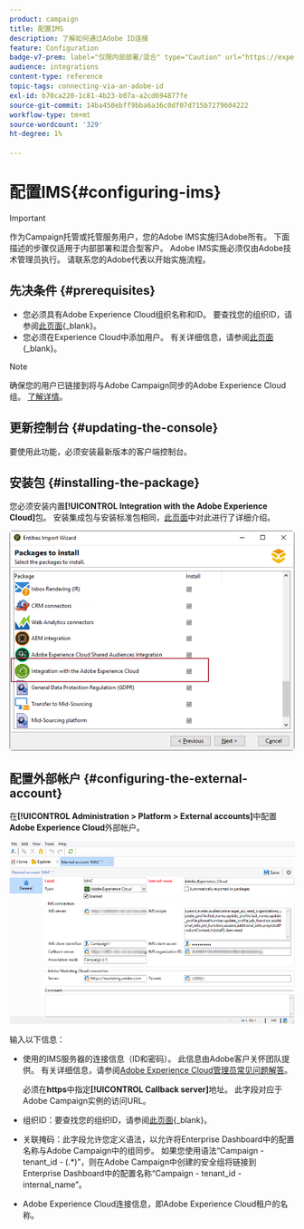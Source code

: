 ```yaml
---
product: campaign
title: 配置IMS
description: 了解如何通过Adobe ID连接
feature: Configuration
badge-v7-prem: label="仅限内部部署/混合" type="Caution" url="https://experienceleague.adobe.com/docs/campaign-classic/using/installing-campaign-classic/architecture-and-hosting-models/hosting-models-lp/hosting-models.html?lang=zh-Hans" tooltip="仅适用于内部部署和混合部署"
audience: integrations
content-type: reference
topic-tags: connecting-via-an-adobe-id
exl-id: b70ca220-1c81-4b23-b07a-a2cd694877fe
source-git-commit: 14ba450ebff9bba6a36c0df07d715b7279604222
workflow-type: tm+mt
source-wordcount: '329'
ht-degree: 1%

---
```


# 配置IMS{#configuring-ims}

>[!IMPORTANT]
>
>作为Campaign托管或托管服务用户，您的Adobe IMS实施归Adobe所有。 下面描述的步骤仅适用于内部部署和混合型客户。
> Adobe IMS实施必须仅由Adobe技术管理员执行。 请联系您的Adobe代表以开始实施流程。

## 先决条件 {#prerequisites}

* 您必须具有Adobe Experience Cloud组织名称和ID。 要查找您的组织ID，请参阅[此页面](https://experienceleague.adobe.com/docs/core-services/interface/administration/organizations.html?lang=zh-hans){_blank}。
* 您必须在Experience Cloud中添加用户。 有关详细信息，请参阅[此页面](https://experienceleague.adobe.com/docs/core-services/interface/administration/admin-getting-started.html){_blank}。

>[!NOTE]
>
>确保您的用户已链接到将与Adobe Campaign同步的Adobe Experience Cloud组。 [了解详情](#configuring-the-external-account)。

## 更新控制台 {#updating-the-console}

要使用此功能，必须安装最新版本的客户端控制台。

## 安装包 {#installing-the-package}

您必须安装内置&#x200B;**[!UICONTROL Integration with the Adobe Experience Cloud]**&#x200B;包。 安装集成包与安装标准包相同，[此页面](../../installation/using/installing-campaign-standard-packages.md)中对此进行了详细介绍。

![](assets/ims_6.png)

## 配置外部帐户 {#configuring-the-external-account}

在&#x200B;**[!UICONTROL Administration > Platform > External accounts]**&#x200B;中配置&#x200B;**Adobe Experience Cloud**&#x200B;外部帐户。

![](assets/ims_5.png)

输入以下信息：

* 使用的IMS服务器的连接信息（ID和密码）。 此信息由Adobe客户关怀团队提供。 有关详细信息，请参阅[Adobe Experience Cloud管理员常见问题解答](https://experienceleague.adobe.com/docs/core-services/interface/manage-users-and-products/faq.html)。

  必须在&#x200B;**https**&#x200B;中指定&#x200B;**[!UICONTROL Callback server]**&#x200B;地址。 此字段对应于Adobe Campaign实例的访问URL。

* 组织ID：要查找您的组织ID，请参阅[此页面](https://experienceleague.adobe.com/docs/core-services/interface/administration/organizations.html?lang=zh-hans){_blank}。

* 关联掩码：此字段允许您定义语法，以允许将Enterprise Dashboard中的配置名称与Adobe Campaign中的组同步。 如果您使用语法“Campaign - tenant_id - (.&#42;)”，则在Adobe Campaign中创建的安全组将链接到Enterprise Dashboard中的配置名称“Campaign - tenant_id - internal_name”。

* Adobe Experience Cloud连接信息，即Adobe Experience Cloud租户的名称。
